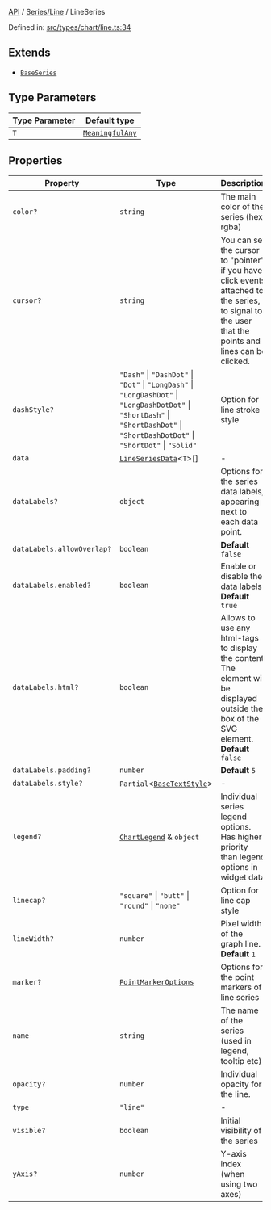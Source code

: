 [API](../../../overview.md) / [Series/Line](../overview.md) / LineSeries

Defined in: [src/types/chart/line.ts:34](https://github.com/gravity-ui/charts/blob/6aea3bcf86facdd4a019a7e612d7ac7e27006c35/src/types/chart/line.ts#L34)

## Extends

- [`BaseSeries`](../../General/interfaces/BaseSeries.md)

## Type Parameters

| Type Parameter | Default type |
| ------ | ------ |
| `T` | [`MeaningfulAny`](../../../Utilities/type-aliases/MeaningfulAny.md) |

## Properties

| Property | Type | Description |
| ------ | ------ | ------ |
| <a id="color"></a> `color?` | `string` | The main color of the series (hex, rgba) |
| <a id="cursor"></a> `cursor?` | `string` | You can set the cursor to "pointer" if you have click events attached to the series, to signal to the user that the points and lines can be clicked. |
| <a id="dashstyle"></a> `dashStyle?` | `"Dash"` \| `"DashDot"` \| `"Dot"` \| `"LongDash"` \| `"LongDashDot"` \| `"LongDashDotDot"` \| `"ShortDash"` \| `"ShortDashDot"` \| `"ShortDashDotDot"` \| `"ShortDot"` \| `"Solid"` | Option for line stroke style |
| <a id="data"></a> `data` | [`LineSeriesData`](LineSeriesData.md)\<`T`\>[] | - |
| <a id="datalabels"></a> `dataLabels?` | `object` | Options for the series data labels, appearing next to each data point. |
| `dataLabels.allowOverlap?` | `boolean` | **Default** `false` |
| `dataLabels.enabled?` | `boolean` | Enable or disable the data labels **Default** `true` |
| `dataLabels.html?` | `boolean` | Allows to use any html-tags to display the content. The element will be displayed outside the box of the SVG element. **Default** `false` |
| `dataLabels.padding?` | `number` | **Default** `5` |
| `dataLabels.style?` | `Partial`\<[`BaseTextStyle`](../../General/interfaces/BaseTextStyle.md)\> | - |
| <a id="legend"></a> `legend?` | [`ChartLegend`](../../../Configuration/interfaces/ChartLegend.md) & `object` | Individual series legend options. Has higher priority than legend options in widget data |
| <a id="linecap"></a> `linecap?` | `"square"` \| `"butt"` \| `"round"` \| `"none"` | Option for line cap style |
| <a id="linewidth"></a> `lineWidth?` | `number` | Pixel width of the graph line. **Default** `1` |
| <a id="marker"></a> `marker?` | [`PointMarkerOptions`](../../Visual/interfaces/PointMarkerOptions.md) | Options for the point markers of line series |
| <a id="name"></a> `name` | `string` | The name of the series (used in legend, tooltip etc) |
| <a id="opacity"></a> `opacity?` | `number` | Individual opacity for the line. |
| <a id="type"></a> `type` | `"line"` | - |
| <a id="visible"></a> `visible?` | `boolean` | Initial visibility of the series |
| <a id="yaxis"></a> `yAxis?` | `number` | Y-axis index (when using two axes) |

